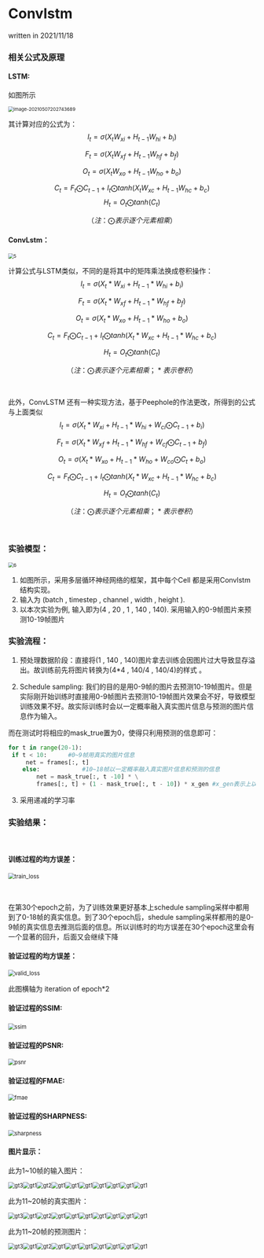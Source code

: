 # Convlstm

written in 2021/11/18



### 相关公式及原理



#### LSTM:



如图所示

<img src="https://github.com/Monaco12138/my_convlstm/blob/master/photo/image-20210507202743689.png" alt="image-20210507202743689" style="zoom: 67%;" />



其计算对应的公式为：
$$
I_t = \sigma( X_t W_{xi} + H_{t-1}W_{hi} + b_i  )
$$

$$
F_t = \sigma( X_t W_{xf} + H_{t-1}W_{hf} + b_f  )
$$

$$
O_t = \sigma( X_t W_{xo} + H_{t-1}W_{ho} + b_o  )
$$

$$
C_t = F_t\bigodot C_{t-1} + I_t \bigodot tanh( X_t W_{xc} + H_{t-1}W_{hc} + b_c  )
$$
$$
H_t = O_t\bigodot tanh(C_t)
$$


$$
（注：\bigodot 表示逐个元素相乘）
$$


#### ConvLstm：



<img src="https://github.com/Monaco12138/my_convlstm/blob/master/photo/5.png" alt="5" style="zoom:67%;" />



计算公式与LSTM类似，不同的是将其中的矩阵乘法换成卷积操作：
$$
I_t = \sigma( X_t* W_{xi} + H_{t-1}*W_{hi} + b_i  )
$$

$$
F_t = \sigma( X_t *W_{xf} + H_{t-1}*W_{hf} + b_f  )
$$

$$
O_t = \sigma( X_t* W_{xo} + H_{t-1}*W_{ho} + b_o  )
$$

$$
C_t = F_t\bigodot C_{t-1} + I_t \bigodot tanh( X_t *W_{xc} + H_{t-1}*W_{hc} + b_c  )
$$

$$
H_t = O_t\bigodot tanh(C_t)
$$

$$
（注：\bigodot 表示逐个元素相乘 ；*表示卷积）
$$

​				



此外，ConvLSTM 还有一种实现方法，基于Peephole的作法更改，所得到的公式与上面类似
$$
I_t = \sigma( X_t* W_{xi} + H_{t-1}*W_{hi} + W_{ci}\bigodot C_{t-1}+ b_i  )
$$

$$
F_t = \sigma( X_t *W_{xf} + H_{t-1}*W_{hf} + W_{cf}\bigodot C_{t-1} + b_f  )
$$

$$
O_t = \sigma( X_t* W_{xo} + H_{t-1}*W_{ho} + W_{co}\bigodot C_{t}+ b_o  )
$$

$$
C_t = F_t\bigodot C_{t-1} + I_t \bigodot tanh( X_t *W_{xc} + H_{t-1}*W_{hc} + b_c  )
$$

$$
H_t = O_t\bigodot tanh(C_t)
$$

$$
（注：\bigodot 表示逐个元素相乘 ；*表示卷积）
$$

​		

### 实验模型：



<img src="https://github.com/Monaco12138/my_convlstm/blob/master/photo/6.png" alt="6" style="zoom:67%;" />



1. 如图所示，采用多层循环神经网络的框架，其中每个Cell 都是采用Convlstm结构实现。
2. 输入为 (batch , timestep , channel , width , height ).
3. 以本次实验为例, 输入即为(4 , 20 , 1 , 140 , 140). 采用输入的0-9帧图片来预测10-19帧图片



### 实验流程：

1.  预处理数据阶段：直接将(1 , 140 , 140)图片拿去训练会因图片过大导致显存溢出。故训练前先将图片转换为(4*4 , 140/4 , 140/4)的样式 。

   

2.  Schedule sampling:  我们的目的是用0-9帧的图片去预测10-19帧图片。但是实际刚开始训练时直接用0-9帧图片去预测10-19帧图片效果会不好，导致模型训练效果不好。故实际训练时会以一定概率融入真实图片信息与预测的图片信息作为输入。

   而在测试时将相应的mask_true置为0，使得只利用预测的信息即可：
   
   ```python
   for t in range(20-1):
   	if t < 10:		#0~9帧用真实的图片信息
       	net = frames[:, t] 
       else:			#10~18帧以一定概率融入真实图片信息和预测的信息
           net = mask_true[:, t -10] * \
           frames[:, t] + (1 - mask_true[:, t - 10]) * x_gen #x_gen表示上以帧预测的图片
   ```



3. 采用递减的学习率







### 实验结果：

​	

#### 训练过程的均方误差：

<img src="https://github.com/Monaco12138/my_convlstm/blob/master/photo/loss.png" alt="train_loss" style="zoom: 80%;" />

​	

在第30个epoch之前，为了训练效果更好基本上schedule sampling采样中都用到了0-18帧的真实信息。到了30个epoch后，shedule sampling采样都用的是0-9帧的真实信息去推测后面的信息。所以训练时的均方误差在30个epoch这里会有一个显著的回升，后面又会继续下降



#### 验证过程的均方误差：

<img src="https://github.com/Monaco12138/my_convlstm/blob/master/photo/valid_loss.png" alt="valid_loss" style="zoom:80%;" />

此图横轴为 iteration of epoch*2



#### 验证过程的SSIM:

​	<img src="https://github.com/Monaco12138/my_convlstm/blob/master/photo/ssim.png" alt="ssim" style="zoom:80%;" />



#### 验证过程的PSNR:

<img src="https://github.com/Monaco12138/my_convlstm/blob/master/photo/psnr.png" alt="psnr" style="zoom:80%;" />



#### 验证过程的FMAE:

<img src="https://github.com/Monaco12138/my_convlstm/blob/master/photo/fmae.png" alt="fmae" style="zoom:80%;" />



#### 验证过程的SHARPNESS:

<img src="https://github.com/Monaco12138/my_convlstm/blob/master/photo/sharpness.png" alt="sharpness" style="zoom:80%;" />



#### 图片显示： 



此为1~10帧的输入图片：

<img src="https://github.com/Monaco12138/my_convlstm/blob/master/photo/gt1.png" alt="gt3" style="zoom:80%;" /><img src="https://github.com/Monaco12138/my_convlstm/blob/master/photo/gt2.png" alt="gt1" style="zoom: 80%;" /><img src="https://github.com/Monaco12138/my_convlstm/blob/master/photo/gt3.png" alt="gt2" style="zoom:80%;" /><img src="https://github.com/Monaco12138/my_convlstm/blob/master/photo/gt4.png" alt="gt1" style="zoom: 80%;" /><img src="https://github.com/Monaco12138/my_convlstm/blob/master/photo/gt5.png" alt="gt1" style="zoom: 80%;" /><img src="https://github.com/Monaco12138/my_convlstm/blob/master/photo/gt6.png" alt="gt1" style="zoom: 80%;" /><img src="https://github.com/Monaco12138/my_convlstm/blob/master/photo/gt7.png" alt="gt1" style="zoom: 80%;" /><img src="https://github.com/Monaco12138/my_convlstm/blob/master/photo/gt8.png" alt="gt1" style="zoom: 80%;" /><img src="https://github.com/Monaco12138/my_convlstm/blob/master/photo/gt9.png" alt="gt1" style="zoom: 80%;" /><img src="https://github.com/Monaco12138/my_convlstm/blob/master/photo/gt10.png" alt="gt1" style="zoom: 80%;" />





此为11~20帧的真实图片：

<img src="https://github.com/Monaco12138/my_convlstm/blob/master/photo/gt11.png" alt="gt3" style="zoom:80%;" /><img src="https://github.com/Monaco12138/my_convlstm/blob/master/photo/gt12.png" alt="gt1" style="zoom: 80%;" /><img src="https://github.com/Monaco12138/my_convlstm/blob/master/photo/gt13.png" alt="gt2" style="zoom:80%;" /><img src="https://github.com/Monaco12138/my_convlstm/blob/master/photo/gt14.png" alt="gt1" style="zoom: 80%;" /><img src="https://github.com/Monaco12138/my_convlstm/blob/master/photo/gt15.png" alt="gt1" style="zoom: 80%;" /><img src="https://github.com/Monaco12138/my_convlstm/blob/master/photo/gt16.png" alt="gt1" style="zoom: 80%;" /><img src="https://github.com/Monaco12138/my_convlstm/blob/master/photo/gt17.png" alt="gt1" style="zoom: 80%;" /><img src="https://github.com/Monaco12138/my_convlstm/blob/master/photo/gt18.png" alt="gt1" style="zoom: 80%;" /><img src="https://github.com/Monaco12138/my_convlstm/blob/master/photo/gt19.png" alt="gt1" style="zoom: 80%;" /><img src="https://github.com/Monaco12138/my_convlstm/blob/master/photo/gt20.png" alt="gt1" style="zoom: 80%;" />





此为11~20帧的预测图片：

<img src="https://github.com/Monaco12138/my_convlstm/blob/master/photo/pd11.png" alt="gt3" style="zoom:80%;" /><img src="https://github.com/Monaco12138/my_convlstm/blob/master/photo/pd12.png" alt="gt1" style="zoom: 80%;" /><img src="https://github.com/Monaco12138/my_convlstm/blob/master/photo/pd13.png" alt="gt2" style="zoom:80%;" /><img src="https://github.com/Monaco12138/my_convlstm/blob/master/photo/pd14.png" alt="gt1" style="zoom: 80%;" /><img src="https://github.com/Monaco12138/my_convlstm/blob/master/photo/pd15.png" alt="gt1" style="zoom: 80%;" /><img src="https://github.com/Monaco12138/my_convlstm/blob/master/photo/pd16.png" alt="gt1" style="zoom: 80%;" /><img src="https://github.com/Monaco12138/my_convlstm/blob/master/photo/pd17.png" alt="gt1" style="zoom: 80%;" /><img src="https://github.com/Monaco12138/my_convlstm/blob/master/photo/pd18.png" alt="gt1" style="zoom: 80%;" /><img src="https://github.com/Monaco12138/my_convlstm/blob/master/photo/pd19.png" alt="gt1" style="zoom: 80%;" /><img src="https://github.com/Monaco12138/my_convlstm/blob/master/photo/pd20.png" alt="gt1" style="zoom: 80%;" />



